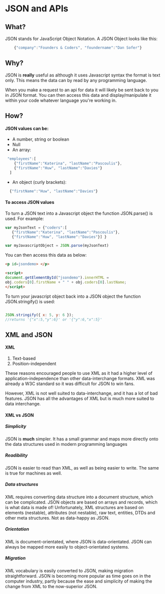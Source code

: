 # JSON and APIs

## What?

JSON stands for JavaScript Object Notation. A JSON Object looks like this:

```javascript
    {"company":"Founders & Coders", "foundername":"Dan Sofer"}
```

## Why?

JSON is **really** useful as although it uses Javascript syntax the format is text only. This means the data can by read by any programming language.

When you make a request to an api for data it will likely be sent back to you in JSON format. You can then access this data and display/manipulate it within your code whatever language you're working in.

## How?

#### JSON values can be:

- A number, string or boolean
- Null
- An array:

```javascript
 "employees":[
    {"firstName":"Katerina", "lastName":"Pascoulis"},
    {"firstName":"Huw", "lastName":"Davies"}
  ]
```
* An object (curly brackets):

```javascript
  {"firstName":"Huw", "lastName":"Davies"}
```

#### To access JSON values

To turn a JSON text into a Javascript object the function JSON.parse() is used. For example:

```javascript
var myJsonText = {"coders":[
   {"firstName":"Katerina", "lastName":"Pascoulis"},
   {"firstName":"Huw", "lastName":"Davies"}] }

var myJavascriptObject = JSON.parse(myJsonText)
```
You can then access this data as below:

```html
<p id=jsondemo> </p>

<script>
document.getElementById("jsondemo").innerHTML =
obj.coders[0].firstName + " " + obj.coders[0].lastName;
</script>
```

To turn your javascript object back into a JSON object the function JSON.stringify() is used:

```javascript

JSON.stringify({ x: 5, y: 6 });
//returns '{"x":5,"y":6}' or '{"y":6,"x":5}'

```

## XML and JSON

#### XML

1. Text-based
2. Position-independent

These reasons encouraged people to use XML as it had a higher level of
application-independence than other data-interchange formats. XML
was already a W3C standard so it was difficult for JSON to win fans.

However, XML is not well suited to data-interchange, and it has a lot of bad features.
JSON has all the advantages of XML but is much more suited to data
interchange.

#### XML vs JSON

##### Simplicity

JSON is **much** simpler. It has a small grammar and maps more directly
onto the data structures used in modern programming languages

##### Readibility

JSON is easier to read than XML, as well as being easier to write. The
same is true for machines as well.

##### Data structures

XML requires converting data structure into a document structure, which
can be complicated. JSON objects are based on arrays and records, which is
what data is made of! Unfortunately, XML structures are based on elements
(nestable), attributes (not nestable), raw text, entities, DTDs and other meta
structures. Not as data-happy as JSON.

##### Orientation

XML is document-orientated, where JSON is data-orientated. JSON can always
be mapped more easily to object-orientated systems.

##### Migration

XML vocabulary is easily converted to JSON, making migration straightforward.
JSON is becoming more popular as time goes on in the computer industry,
partly because the ease and simplicity of making the change from XML to
the now-superior JSON.

